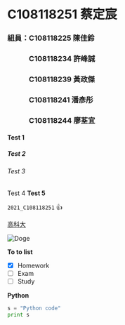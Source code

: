 # C108118251 蔡定宸

### 組員：C108118225 陳佳鈴
### 　　　C108118234 許峰誠
### 　　　C108118239 黃政傑
### 　　　C108118241 潘彥彤
### 　　　C108118244 廖荃宜

#### Test 1

##### Test 2

###### Test 3

Test 4 **Test 5** 

`2021_C108118251` 👍

[高科大](https://www.nkust.edu.tw/)

![Doge](https://raw.githubusercontent.com/neil96103/C108118251_0928/8629a21f35501c450ddb2f6dfd90b0162527a054/doge.jpg "Doge")

**To to list**
- [X] Homework
- [ ] Exam
- [ ] Study

**Python**
```python
s = "Python code"
print s
```
